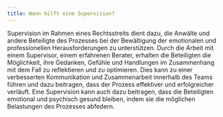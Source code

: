 ```yaml
---
title: Wann hilft eine Supervision?
---
```


Supervision im Rahmen eines Rechtsstreits dient dazu, die Anwälte und andere Beteiligte des Prozesses bei der Bewältigung der emotionalen und professionellen Herausforderungen zu unterstützen. Durch die Arbeit mit einem Supervisor, einem erfahrenen Berater, erhalten die Beteiligten die Möglichkeit, ihre Gedanken, Gefühle und Handlungen im Zusammenhang mit dem Fall zu reflektieren und zu optimieren. Dies kann zu einer verbesserten Kommunikation und Zusammenarbeit innerhalb des Teams führen und dazu beitragen, dass der Prozess effektiver und erfolgreicher verläuft. Eine Supervision kann auch dazu beitragen, dass die Beteiligten emotional und psychisch gesund bleiben, indem sie die möglichen Belastungen des Prozesses abfedern.
